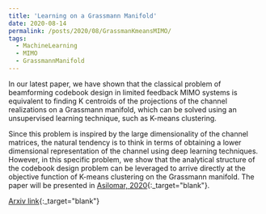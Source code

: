 ```yaml
---
title: 'Learning on a Grassmann Manifold'
date: 2020-08-14
permalink: /posts/2020/08/GrassmanKmeansMIMO/
tags:
  - MachineLearning
  - MIMO
  - GrassmannManifold
---
```



In our latest paper, we have shown that the classical problem of beamforming codebook design in limited feedback MIMO systems is equivalent to finding K centroids of the projections of the channel realizations on a Grassmann manifold, which can be solved using an unsupervised learning technique, such as K-means clustering.

Since this problem is inspired by the large dimensionality of the channel matrices, the natural tendency is to think in terms of obtaining a lower dimensional representation of the channel using deep learning techniques. However, in this specific problem, we show that the analytical structure of the codebook design problem 
can be leveraged to arrive directly at the objective function of K-means clustering on the Grassmann manifold. The paper will be presented in [Asilomar, 2020](https://www.asilomarsscconf.org){:_target="blank"}.

[Arxiv link](https://arxiv.org/pdf/2005.08413.pdf){:_target="blank"}
